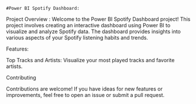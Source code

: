     #Power BI Spotify Dashboard:
    
Project Overview :
Welcome to the Power BI Spotify Dashboard project! This project involves creating an interactive dashboard using Power BI to visualize and analyze Spotify data. The dashboard provides insights into various aspects of your Spotify listening habits and trends.

Features:

Top Tracks and Artists: Visualize your most played tracks and favorite artists.

Contributing

Contributions are welcome! If you have ideas for new features or improvements, feel free to open an issue or submit a pull request.
